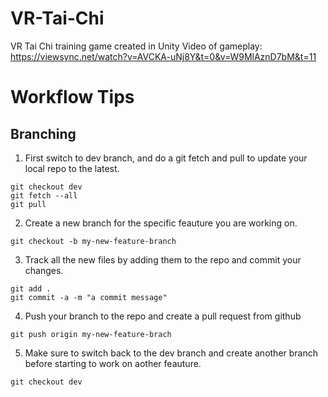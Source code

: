 # VR-Tai-Chi
VR Tai Chi training game created in Unity
Video of gameplay: https://viewsync.net/watch?v=AVCKA-uNj8Y&t=0&v=W9MlAznD7bM&t=11

# Workflow Tips
## Branching

1. First switch to dev branch, and do a git fetch and pull to update your local repo to the latest.

```
git checkout dev
git fetch --all
git pull
```

2. Create a new branch for the specific feauture you are working on.

```
git checkout -b my-new-feature-branch
```

3. Track all the new files by adding them to the repo and commit your changes.

```
git add .
git commit -a -m "a commit message"
```

4. Push your branch to the repo and create a pull request from github

```
git push origin my-new-feature-brach
```

5. Make sure to switch back to the dev branch and create another branch before starting to work on aother feauture.

```
git checkout dev
```

